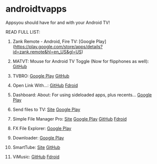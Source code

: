 # androidtvapps
Appsyou should have for and with your Android TV!

READ FULL LIST:

1. Zank Remote - Android, Fire TV: [Google Play]\(https://play.google.com/store/apps/details?id=zank.remote&hl=en_US&gl=US)

2. MATVT: Mouse for Android TV Toggle (Now for flipphones as well):
[GitHub](https://github.com/virresh/matvt)

3. TVBRO: 
[Google Play](https://play.google.com/store/apps/details?id=com.phlox.tvwebbrowser&gl=US)
[GitHub](https://github.com/truefedex/tv-bro)

4. Open Link With...:
[GitHub](https://github.com/tasomaniac/OpenLinkWith)
[Fdroid](https://f-droid.org/packages/com.tasomaniac.openwith.floss)

5. Dashboard:
About: For using sideloaded apps, plus recents...
[Google Play](https://play.google.com/store/apps/details?id=com.samabox.dashboard&hl=en_US&gl=US)

6. Send files to TV:
[Site](https://sendfilestotv.app)
[Google Play](https://play.google.com/store/apps/details?id=com.yablio.sendfilestotv&hl=en_US&gl=US)

7. Simple File Manager Pro:
[Site](https://www.simplemobiletools.com)
[Google Play](https://play.google.com/store/apps/details?id=com.simplemobiletools.gallery.pro)
[GitHub](https://github.com/SimpleMobileTools/Simple-File-Manager)
[Fdroid](https://f-droid.org/en/packages/com.simplemobiletools.filemanager.pro)

8. FX File Explorer:
[Google Play](https://play.google.com/store/apps/details?id=nextapp.fx&gl=US)

9. Downloader:
[Google Play](https://play.google.com/store/apps/details?id=com.esaba.downloader&gl=US)

10. SmartTube:
[Site](https://smartyoutubetv.github.io)
[GitHub](https://github.com/yuliskov/SmartTubeNext)

11. ViMusic:
[GitHub](https://github.com/vfsfitvnm/ViMusic)
[Fdroid](https://f-droid.org/en/packages/it.vfsfitvnm.vimusic)
